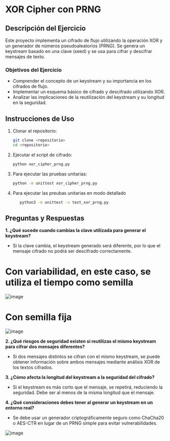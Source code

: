 # XOR Cipher con PRNG

## Descripción del Ejercicio
Este proyecto implementa un cifrado de flujo utilizando la operación XOR y un generador de números pseudoaleatorios (PRNG). Se genera un keystream basado en una clave (seed) y se usa para cifrar y descifrar mensajes de texto.

### Objetivos del Ejercicio
- Comprender el concepto de un keystream y su importancia en los cifrados de flujo.
- Implementar un esquema básico de cifrado y descifrado utilizando XOR.
- Analizar las implicaciones de la reutilización del keystream y su longitud en la seguridad.

## Instrucciones de Uso
1. Clonar el repositorio:
   ```bash
   git clone <repositorio>
   cd <repositorio>
   ```
2. Ejecutar el script de cifrado:
   ```bash
   python xor_cipher_prng.py
   ```
3. Para ejecutar las pruebas unitarias:
   ```bash
   python -m unittest xor_cipher_prng.py
   ```
4. Para ejecutar las preubas unitarias en modo detallado
   ```bash
      python3 -m unittest -v test_xor_prng.py
   ```

## Preguntas y Respuestas

**1. ¿Qué sucede cuando cambias la clave utilizada para generar el keystream?**
   - Si la clave cambia, el keystream generado será diferente, por lo que el mensaje cifrado no podrá ser descifrado correctamente.
   # Con variabilidad, en este caso, se utiliza el tiempo como semilla
   ![image](https://github.com/user-attachments/assets/09ae4e3b-5e1e-4589-9785-922a7419639b)
   # Con semilla fija
   ![image](https://github.com/user-attachments/assets/a18e9f5a-db02-4e18-8f64-71d3829158cf)


**2. ¿Qué riesgos de seguridad existen si reutilizas el mismo keystream para cifrar dos mensajes diferentes?**
   - Si dos mensajes distintos se cifran con el mismo keystream, se puede obtener información sobre ambos mensajes mediante análisis XOR de los textos cifrados.

**3. ¿Cómo afecta la longitud del keystream a la seguridad del cifrado?**
   - Si el keystream es más corto que el mensaje, se repetirá, reduciendo la seguridad. Debe ser al menos de la misma longitud que el mensaje.

**4. ¿Qué consideraciones debes tener al generar un keystream en un entorno real?**
   - Se debe usar un generador criptográficamente seguro como ChaCha20 o AES-CTR en lugar de un PRNG simple para evitar vulnerabilidades.

![image](https://github.com/user-attachments/assets/5468b2b4-a5cc-40ff-b3de-0325afa10749)
